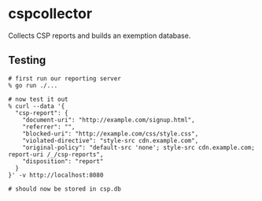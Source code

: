 # cspcollector
Collects CSP reports and builds an exemption database.

## Testing
```shell
# first run our reporting server
% go run ./...

# now test it out
% curl --data '{                                   
  "csp-report": {
    "document-uri": "http://example.com/signup.html",
    "referrer": "",
    "blocked-uri": "http://example.com/css/style.css",
    "violated-directive": "style-src cdn.example.com",
    "original-policy": "default-src 'none'; style-src cdn.example.com; report-uri /_/csp-reports",
    "disposition": "report"
  }
}' -v http://localhost:8080

# should now be stored in csp.db
```
